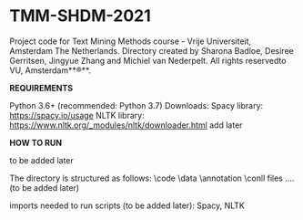 # TMM-SHDM-2021
Project code for Text Mining Methods course - Vrije Universiteit, Amsterdam The Netherlands.
Directory created by Sharona Badloe, Desiree Gerritsen, Jingyue Zhang and Michiel van Nederpelt. All rights reservedto VU, Amsterdam**®**.

**REQUIREMENTS**

Python 3.6+ (recommended: Python 3.7)
Downloads: 
Spacy library: https://spacy.io/usage
NLTK library: https://www.nltk.org/_modules/nltk/downloader.html
add later


**HOW TO RUN**

to be added later


The directory is structured as follows: 
\code
\data
  \annotation
  \conll files
  \....
(to be added later)

imports needed to run scripts (to be added later):
Spacy, NLTK


